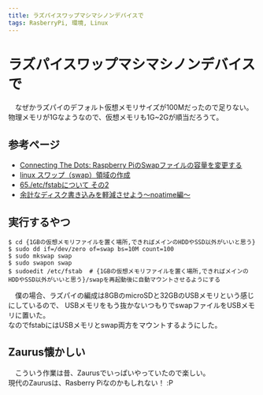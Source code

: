 ```yaml
---
title: ラズパイスワップマシマシノンデバイスで
tags: RasberryPi, 環境, Linux
---
```

# ラズパイスワップマシマシノンデバイスで
　なぜかラズパイのデフォルト仮想メモリサイズが100Mだったので足りない。  
物理メモリが1Gなようなので、仮想メモリも1G\~2Gが順当だろうて。


## 参考ページ
- [Connecting The Dots: Raspberry PiのSwapファイルの容量を変更する](http://tai1-mo.blogspot.jp/2013/06/raspberry-piswap.html)
- [linux スワップ（swap）領域の作成](http://kazmax.zpp.jp/linux_beginner/mkswap.html)
- [65./etc/fstabについて その2](http://www.linux-beginner.com/linux_kihon65.html)
- [余計なディスク書き込みを軽減させよう～noatime編～](http://www.itmedia.co.jp/help/tips/linux/l0298.html)


## 実行するやつ
```console
$ cd {1GBの仮想メモリファイルを置く場所,できればメインのHDDやSSD以外がいいと思う}
$ sudo dd if=/dev/zero of=swap bs=10M count=100
$ sudo mkswap swap
$ sudo swapon swap
$ sudoedit /etc/fstab  # {1GBの仮想メモリファイルを置く場所,できればメインのHDDやSSD以外がいいと思う}/swapを再起動後に自動マウントさせるようにする
```

　僕の場合、ラズパイの編成は8GBのmicroSDと32GBのUSBメモリという感じにしているので、
USBメモリをもう抜かないつもりでswapファイルをUSBメモリに置いた。  
なのでfstabにはUSBメモリとswap両方をマウントするようにした。


## Zaurus懐かしい
　こういう作業は昔、Zaurusでいっぱいやっていたので楽しい。  
現代のZaurusは、Rasberry Piなのかもしれない！ :P

